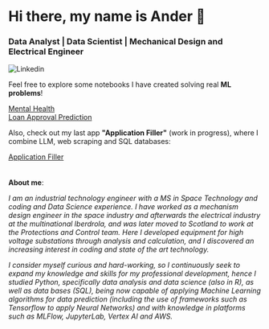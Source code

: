 # Hi there, my name is Ander 👋
### Data Analyst | Data Scientist | Mechanical Design and Electrical Engineer

![Linkedin](https://img.shields.io/badge/Linkedin-blue?link=https%3A%2F%2Fwww.linkedin.com%2Fin%2Fander-p-336543162)

Feel free to explore some notebooks I have created solving real __ML problems__!

[Mental Health](https://github.com/anderping/Mental-Health)
<br>
[Loan Approval Prediction](https://github.com/anderping/Loan-Approval-Prediction)

Also, check out my last app __"Application Filler"__ (work in progress), where I combine LLM, web scraping and SQL databases:

[Application Filler](https://github.com/anderping/Application-Filler)
<br>
<br>
<br>
__About me__:

*I am an industrial technology engineer with a MS in Space Technology and coding and Data Science experience. I have worked as a mechanism design engineer in the space industry and afterwards the electrical industry at the multinational Iberdrola, and was later moved to Scotland to work at the Protections and Control team. Here I developed equipment for high voltage substations through analysis and calculation, and I discovered an increasing interest in coding and state of the art technology.*

*I consider myself curious and hard-working, so I continuously seek to expand my knowledge and skills for my professional development, hence I studied Python, specifically data analysis and data science (also in R), as well as data bases (SQL), being now capable of applying Machine Learning algorithms for data prediction (including the use of frameworks such as Tensorflow to apply Neural Networks) and with knowledge in platforms such as MLFlow, JupyterLab, Vertex AI and AWS.*
